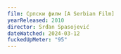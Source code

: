 ```yaml
---
film: Српски филм [A Serbian Film]
yearReleased: 2010
director: Srđan Spasojević
dateWatched: 2024-03-12
fuckedUpMeter: "95"
---
```

